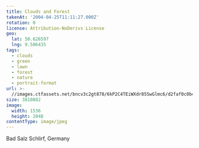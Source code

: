 ```yaml
---
title: Clouds and Forest
takenAt: '2004-04-25T11:11:27.000Z'
rotation: 0
license: Attribution-NoDerivs License
geo:
  lat: 50.626597
  lng: 9.506435
tags:
  - clouds
  - green
  - lawn
  - forest
  - nature
  - portrait-format
url: >-
  //images.ctfassets.net/bncv3c2gt878/6kP2C4TEiWXdr85SwGlmc6/d2faf0c0b43e1b6344800332f6548fc8/clouds-and-forest_4321100109_o
size: 3810882
image:
  width: 1536
  height: 2048
contentType: image/jpeg
---
```


Bad Salz Schlirf, Germany